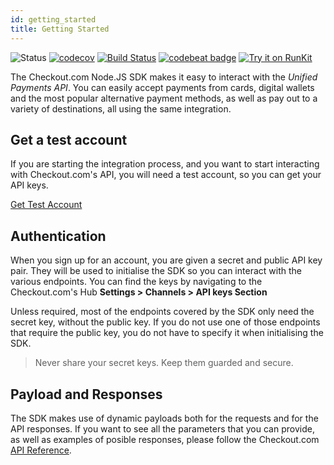 ```yaml
---
id: getting_started
title: Getting Started
---
```


<div class="badges">
  <img src="https://img.shields.io/badge/status-BETA-red.svg" alt="Status">
  <a href="https://codecov.io/gh/checkout/checkout-sdk-node"><img
                src="https://codecov.io/gh/checkout/checkout-sdk-node/branch/master/graph/badge.svg"
                alt="codecov"></a>
        <a href="https://travis-ci.orgcheckout/checkout-sdk-node"><img
                src="https://travis-ci.org/checkout/checkout-sdk-node.svg?branch=master"
                alt="Build Status"></a>
        <a
            href="https://codebeat.co/projects/github-com-ioan-ghisoi-cko-checkout-node-sdk-remake"><img
                src="https://codebeat.co/badges/b41734ff-7fb5-4867-94d3-ab0729bb6b69"
                alt="codebeat badge"></a>
        <a href="https://npm.runkit.com/checkout-sdk-node"><img
                src="https://badge.runkitcdn.com/checkout-sdk-node.svg"
                alt="Try it on RunKit"></a>
</div>

The Checkout.com Node.JS SDK makes it easy to interact with the _Unified Payments API_. You can easily accept payments from cards, digital wallets and the most popular alternative payment methods, as well as pay out to a variety of destinations, all using the same integration.

## Get a test account

If you are starting the integration process, and you want to start interacting with Checkout.com's API, you will need a test account, so you can get your API keys.

<a href="http://www.checkout.com/get-test-account" target="_blank"
        class="get-test-account">Get Test Account</a>

## Authentication

When you sign up for an account, you are given a secret and public API key pair. They will be used to initialise the SDK so you can interact with the various endpoints. You can find the keys by navigating to the Checkout.com's Hub **Settings > Channels > API keys Section**

Unless required, most of the endpoints covered by the SDK only need the secret key, without the public key. If you do not use one of those endpoints that require the public key, you do not have to specify it when initialising the SDK.

> Never share your secret keys. Keep them guarded and secure.

## Payload and Responses

The SDK makes use of dynamic payloads both for the requests and for the API responses. If you want to see all the parameters that you can provide, as well as examples of posible responses, please follow the Checkout.com [API Reference](https://www.checkout.com/get-test-account).
